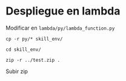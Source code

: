 Despliegue en lambda
====================

Modificar en `lambda/py/lambda_function.py`

`cp -r py/* skill_env/`

`cd skill_env/`

`zip -r ../test.zip .`

Subir zip